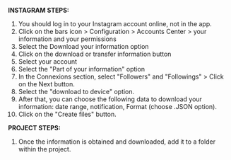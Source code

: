 **INSTAGRAM STEPS:**
1. You should log in to your Instagram account online, not in the app.
2. Click on the bars icon > Configuration > Accounts Center > your information and your permissions
3. Select the Download your information option
4. Click on the download or transfer information button
5. Select your account
6. Select the "Part of your information" option
7. In the Connexions section, select "Followers" and "Followings" > Click on the Next button.
8. Select the "download to device" option.
9. After that, you can choose the following data to download your information: date range, notification, Format (choose .JSON option).
10. Click on the "Create files" button.

**PROJECT STEPS:**
1. Once the information is obtained and downloaded, add it to a folder within the project.
